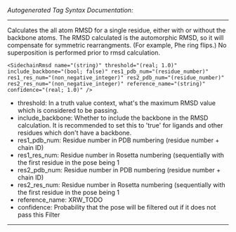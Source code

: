 _Autogenerated Tag Syntax Documentation:_

---
Calculates the all atom RMSD for a single residue, either with or without the backbone atoms. The RMSD calculated is the automorphic RMSD, so it will compensate for symmetric rearrangments. (For example, Phe ring flips.) No superposition is performed prior to rmsd calculation.

```
<SidechainRmsd name="(string)" threshold="(real; 1.0)" include_backbone="(bool; false)" res1_pdb_num="(residue_number)" res1_res_num="(non_negative_integer)" res2_pdb_num="(residue_number)" res2_res_num="(non_negative_integer)" reference_name="(string)" confidence="(real; 1.0)" />
```

-   threshold: In a truth value context, what's the maximum RMSD value which is considered to be passing.
-   include_backbone: Whether to include the backbone in the RMSD calculation. It is recommended to set this to 'true' for ligands and other residues which don't have a backbone.
-   res1_pdb_num: Residue number in PDB numbering (residue number + chain ID)
-   res1_res_num: Residue number in Rosetta numbering (sequentially with the first residue in the pose being 1
-   res2_pdb_num: Residue number in PDB numbering (residue number + chain ID)
-   res2_res_num: Residue number in Rosetta numbering (sequentially with the first residue in the pose being 1
-   reference_name: XRW_TODO
-   confidence: Probability that the pose will be filtered out if it does not pass this Filter

---
